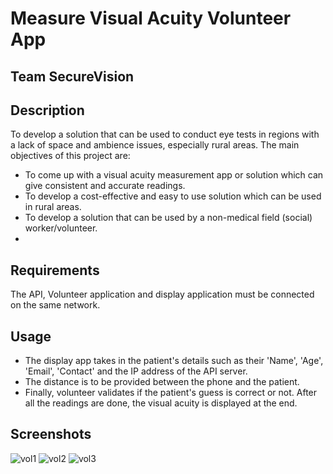 # **Measure Visual Acuity Volunteer App**
## Team SecureVision 

## Description
To develop a solution that can be used to conduct eye tests in regions with a lack of space and ambience issues, especially rural areas. 
The main objectives of this project are:
- To come up with a visual acuity measurement app or solution which can give consistent and accurate readings.
- To develop a cost-effective and easy to use solution which can be used in rural areas.
- To develop a solution that can be used by a non-medical field (social) worker/volunteer.
-
## Requirements
The API, Volunteer application and display application must be connected on the same network.

## Usage
- The display app takes in the patient's details such as their 'Name', 'Age', 'Email', 'Contact' and the IP address of the API server.
- The distance is to be provided between the phone and the patient.
- Finally, volunteer validates if the patient's guess is correct or not. After all the readings are done, the visual acuity is displayed at the end.

## Screenshots
![vol1](https://user-images.githubusercontent.com/62014238/116793481-9a203700-aae4-11eb-96da-cf58d9adb872.png)
![vol2](https://user-images.githubusercontent.com/62014238/116793482-9ab8cd80-aae4-11eb-9ef8-46053271c5a9.png)
![vol3](https://user-images.githubusercontent.com/62014238/116793483-9b516400-aae4-11eb-8a90-c9fde4d11444.png)



